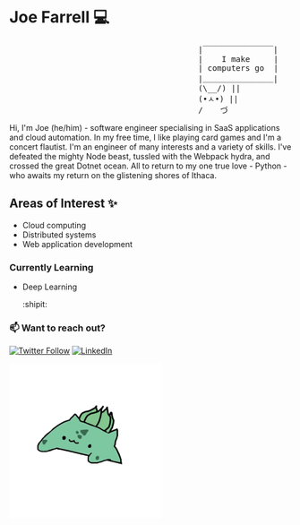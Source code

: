 # Joe Farrell :computer:
<pre>
                                        |￣￣￣￣￣￣￣￣￣|
                                        |    I make     |
                                        | computers go  |
                                        |＿＿＿＿＿＿＿＿＿| 
                                        (\__/) ||
                                        (•ㅅ•) ||
                                        / 　 づ
</pre>

Hi, I'm Joe (he/him) - software engineer specialising in SaaS applications and cloud automation. In my free time, I like playing card games and I'm a concert flautist. I'm an engineer of many interests and a variety of skills. I've defeated the mighty Node beast, tussled with the Webpack hydra, and crossed the great Dotnet ocean. All to return to my one true love - Python - who awaits my return on the glistening shores of Ithaca.


## Areas of Interest :sparkles:

* Cloud computing
* Distributed systems
* Web application development

### Currently Learning

* Deep Learning

    :shipit:
    
    
### :mailbox: Want to reach out?


[![Twitter Follow](https://img.shields.io/twitter/follow/Pithpifth?style=social)](https://twitter.com/Pithpifth)
[![LinkedIn](https://img.shields.io/badge/LinkedIn--_.svg?style=social&logo=linkedin)](https://www.linkedin.com/in/jdfarrell/)

![bongosaur](https://raw.githubusercontent.com/Gladdstone/Gladdstone/master/bongo.gif)
